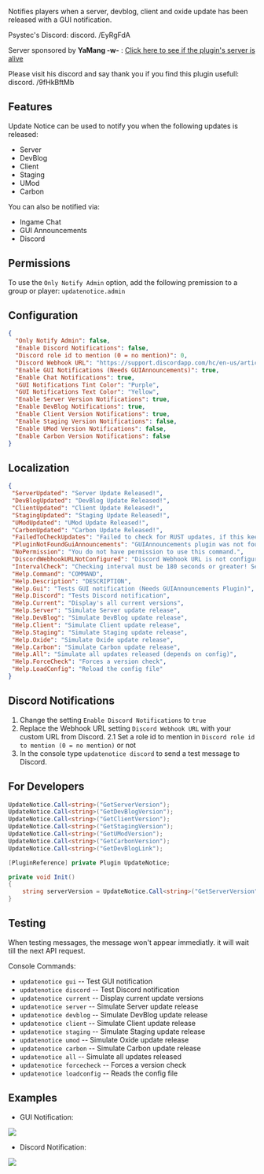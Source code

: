 Notifies players when a server, devblog, client and oxide update has been released with a GUI notification.

Psystec's Discord: discord. /EyRgFdA

Server sponsored by **YaMang -w-**   :   [Click here to see if the plugin's server is alive](https://stats.uptimerobot.com/4JoQvhYzPV/794997039)

Please visit his discord and say thank you if you find this plugin usefull: discord. /9fHkBftMb

## Features
 
Update Notice can be used to notify you when the following updates is released:

*  Server
*  DevBlog
*  Client
*  Staging
*  UMod
*  Carbon

You can also be notified via:

* Ingame Chat
* GUI Announcements
* Discord

## Permissions
 
To use the `Only Notify Admin` option, add the following premission to a group or player: `updatenotice.admin`

## Configuration
 
```json
{
  "Only Notify Admin": false,
  "Enable Discord Notifications": false,
  "Discord role id to mention (0 = no mention)": 0,
  "Discord Webhook URL": "https://support.discordapp.com/hc/en-us/articles/228383668",
  "Enable GUI Notifications (Needs GUIAnnouncements)": true,
  "Enable Chat Notifications": true,
  "GUI Notifications Tint Color": "Purple",
  "GUI Notifications Text Color": "Yellow",
  "Enable Server Version Notifications": true,
  "Enable DevBlog Notifications": true,
  "Enable Client Version Notifications": true,
  "Enable Staging Version Notifications": false,
  "Enable UMod Version Notifications": false,
  "Enable Carbon Version Notifications": false
}
```

## Localization

 ```json
{
  "ServerUpdated": "Server Update Released!",
  "DevBlogUpdated": "DevBlog Update Released!",
  "ClientUpdated": "Client Update Released!",
  "StagingUpdated": "Staging Update Released!",
  "UModUpdated": "UMod Update Released!",
  "CarbonUpdated": "Carbon Update Released!",
  "FailedToCheckUpdates": "Failed to check for RUST updates, if this keeps happening please contact the developer.",
  "PluginNotFoundGuiAnnouncements": "GUIAnnouncements plugin was not found. GUI Announcements disabled.",
  "NoPermission": "You do not have permission to use this command.",
  "DiscordWebhookURLNotConfigured": "Discord Webhook URL is not configured.",
  "IntervalCheck": "Checking interval must be 180 seconds or greater! Setting this lower may get your server banned. Auto adjusted to 300.",
  "Help.Command": "COMMAND",
  "Help.Description": "DESCRIPTION",
  "Help.Gui": "Tests GUI notification (Needs GUIAnnouncements Plugin)",
  "Help.Discord": "Tests Discord notification",
  "Help.Current": "Display's all current versions",
  "Help.Server": "Simulate Server update release",
  "Help.DevBlog": "Simulate DevBlog update release",
  "Help.Client": "Simulate Client update release",
  "Help.Staging": "Simulate Staging update release",
  "Help.Oxide": "Simulate Oxide update release",
  "Help.Carbon": "Simulate Carbon update release",
  "Help.All": "Simulate all updates released (depends on config)",
  "Help.ForceCheck": "Forces a version check",
  "Help.LoadConfig": "Reload the config file"
}
```

## Discord Notifications

1. Change the setting `Enable Discord Notifications` to `true`
2. Replace the Webhook URL setting `Discord Webhook URL` with your custom URL from Discord.
2.1 Set a role id to mention in `Discord role id to mention (0 = no mention)` or not
3. In the console type `updatenotice discord` to send a test message to Discord.

## For Developers

```csharp
UpdateNotice.Call<string>("GetServerVersion");
UpdateNotice.Call<string>("GetDevBlogVersion");
UpdateNotice.Call<string>("GetClientVersion");
UpdateNotice.Call<string>("GetStagingVersion");
UpdateNotice.Call<string>("GetUModVersion");
UpdateNotice.Call<string>("GetCarbonVersion");
UpdateNotice.Call<string>("GetDevBlogLink");
```

```csharp
[PluginReference] private Plugin UpdateNotice;

private void Init()
{
    string serverVersion = UpdateNotice.Call<string>("GetServerVersion");
}
```

## Testing

When testing messages, the message won't appear immediatly. it will wait till the next API request.

Console Commands:

- `updatenotice gui` -- Test GUI notification
- `updatenotice discord` -- Test Discord notification
- `updatenotice current` -- Display current update versions
- `updatenotice server` -- Simulate Server update release
- `updatenotice devblog` -- Simulate DevBlog update release
- `updatenotice client` -- Simulate Client update release
- `updatenotice staging` -- Simulate Staging update release
- `updatenotice umod` -- Simulate Oxide update release
- `updatenotice carbon` -- Simulate Carbon update release
- `updatenotice all` -- Simulate all updates released
- `updatenotice forcecheck` -- Forces a version check
- `updatenotice loadconfig` -- Reads the config file

## Examples

- GUI Notification:

![](https://i.imgur.com/S53hip4.png)

- Discord Notification:

![](https://i.imgur.com/C3m1Pkc.png)